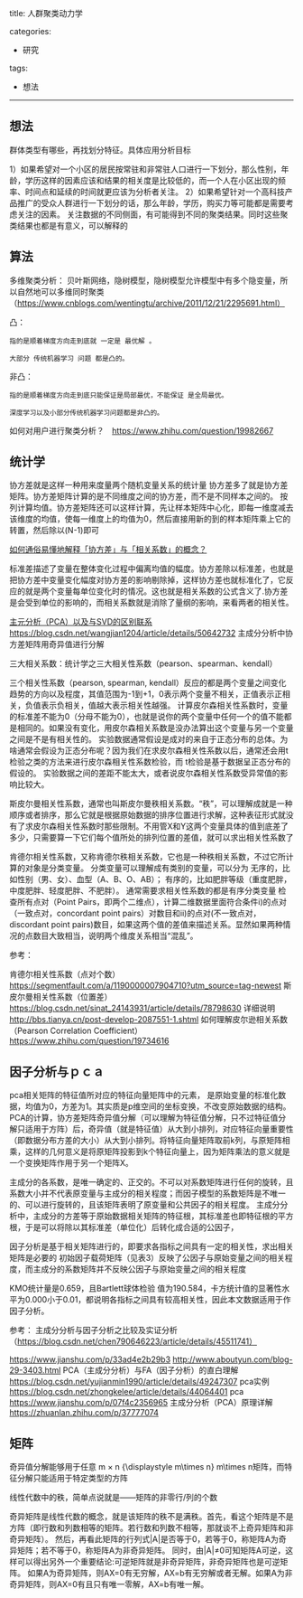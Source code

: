 title: 人群聚类动力学

categories:

- 研究

tags:

- 想法



------

## 想法

群体类型有哪些，再找划分特征。具体应用分析目标

1）如果希望对一个小区的居民按常驻和非常驻人口进行一下划分，那么性别，年龄，学历这样的因素应该和结果的相关度是比较低的，而一个人在小区出现的频率、时间点和延续的时间就更应该为分析者关注。
  2）如果希望针对一个高科技产品推广的受众人群进行一下划分的话，那么年龄，学历，购买力等可能都是需要考虑关注的因素。
关注数据的不同侧面，有可能得到不同的聚类结果。同时这些聚类结果也都是有意义，可以解释的


## 算法

多维聚类分析：
贝叶斯网络，隐树模型，隐树模型允许模型中有多个隐变量，所以自然地可以多维同时聚类（https://www.cnblogs.com/wentingtu/archive/2011/12/21/2295691.html）


凸：

    指的是顺着梯度方向走到底就 一定是 最优解 。

    大部分 传统机器学习 问题 都是凸的。

非凸：

    指的是顺着梯度方向走到底只能保证是局部最优，不能保证 是全局最优。

    深度学习以及小部分传统机器学习问题都是非凸的。

如何对用户进行聚类分析？　https://www.zhihu.com/question/19982667

## 统计学

协方差就是这样一种用来度量两个随机变量关系的统计量
协方差多了就是协方差矩阵。协方差矩阵计算的是不同维度之间的协方差，而不是不同样本之间的。
按列计算均值。协方差矩阵还可以这样计算，先让样本矩阵中心化，即每一维度减去该维度的均值，使每一维度上的均值为0，然后直接用新的到的样本矩阵乘上它的转置，然后除以(N-1)即可

[如何通俗易懂地解释「协方差」与「相关系数」的概念？](https://www.zhihu.com/question/20852004)

标准差描述了变量在整体变化过程中偏离均值的幅度。协方差除以标准差，也就是把协方差中变量变化幅度对协方差的影响剔除掉，这样协方差也就标准化了，它反应的就是两个变量每单位变化时的情况。这也就是相关系数的公式含义了.协方差是会受到单位的影响的，而相关系数就是消除了量纲的影响，来看两者的相关性。

[主元分析（PCA）以及与SVD的区别联系](https://blog.csdn.net/qq_32742009/article/details/82148089)
https://blog.csdn.net/wangjian1204/article/details/50642732
主成分分析中协方差矩阵用奇异值进行分解

三大相关系数：统计学之三大相关性系数（pearson、spearman、kendall）

三个相关性系数（pearson, spearman, kendall）反应的都是两个变量之间变化趋势的方向以及程度，其值范围为-1到+1，0表示两个变量不相关，正值表示正相关，负值表示负相关，值越大表示相关性越强。 
计算皮尔森相关性系数时，变量的标准差不能为0（分母不能为0），也就是说你的两个变量中任何一个的值不能都是相同的。如果没有变化，用皮尔森相关系数是没办法算出这个变量与另一个变量之间是不是有相关性的。
实验数据通常假设是成对的来自于正态分布的总体。为啥通常会假设为正态分布呢？因为我们在求皮尔森相关性系数以后，通常还会用t检验之类的方法来进行皮尔森相关性系数检验，而 t检验是基于数据呈正态分布的假设的。 实验数据之间的差距不能太大，或者说皮尔森相关性系数受异常值的影响比较大。

斯皮尔曼相关性系数，通常也叫斯皮尔曼秩相关系数。“秩”，可以理解成就是一种顺序或者排序，那么它就是根据原始数据的排序位置进行求解，这种表征形式就没有了求皮尔森相关性系数时那些限制。不用管X和Y这两个变量具体的值到底差了多少，只需要算一下它们每个值所处的排列位置的差值，就可以求出相关性系数了

肯德尔相关性系数，又称肯德尔秩相关系数，它也是一种秩相关系数，不过它所计算的对象是分类变量。
分类变量可以理解成有类别的变量，可以分为
无序的，比如性别（男、女）、血型（A、B、O、AB）；
有序的，比如肥胖等级（重度肥胖，中度肥胖、轻度肥胖、不肥胖）。
通常需要求相关性系数的都是有序分类变量
检查所有点对（Point Pairs，即两个二维点），计算二维数据里面符合条件i)的点对（一致点对，concordant point pairs）对数目和ii)的点对(不一致点对，discordant point pairs)数目，如果这两个值的差值来描述关系。显然如果两种情况的点数目大致相当，说明两个维度关系相当“混乱”。

参考：

肯德尔相关性系数（点对个数）https://segmentfault.com/a/1190000007904710?utm_source=tag-newest
斯皮尔曼相关性系数（位置差）https://blog.csdn.net/sinat_24143931/article/details/78798630
详细说明　http://bbs.tianya.cn/post-develop-2087551-1.shtml
如何理解皮尔逊相关系数（Pearson Correlation Coefficient）　https://www.zhihu.com/question/19734616
## 因子分析与ｐｃａ

pca相关矩阵的特征值所对应的特征向量矩阵中的元素， 是原始变量的标准化数据，均值为0，方差为1。其实质是p维空间的坐标变换，不改变原始数据的结构。PCA的计算，协方差矩阵奇异值分解（可以理解为特征值分解，只不过特征值分解只适用于方阵）后，奇异值（就是特征值）从大到小排列，对应特征向量重要性（即数据分布方差的大小）从大到小排列。将特征向量矩阵取前k列，与原矩阵相乘，这样的几何意义是将原矩阵投影到k个特征向量上，因为矩阵乘法的意义就是一个变换矩阵作用于另一个矩阵X。

 
 主成分的各系数，是唯一确定的、正交的。不可以对系数矩阵进行任何的旋转，且系数大小并不代表原变量与主成分的相关程度；而因子模型的系数矩阵是不唯一的、可以进行旋转的，且该矩阵表明了原变量和公共因子的相关程度。
主成分分析中，主成分的方差等于原始数据相关矩阵的特征根，其标准差也即特征根的平方根，于是可以将除以其标准差（单位化）后转化成合适的公因子，

因子分析是基于相关矩阵进行的，即要求各指标之间具有一定的相关性，求出相关矩阵是必要的
初始因子载荷矩阵（见表3）反映了公因子与原始变量之间的相关程度，而主成分的系数矩阵并不反映公因子与原始变量之间的相关程度

KMO统计量是0.659，且Bartlett球体检验 值为190.584，卡方统计值的显著性水平为0.000小于0.01，都说明各指标之间具有较高相关性，因此本文数据适用于作因子分析。


参考：
主成分分析与因子分析之比较及实证分析（https://blog.csdn.net/chen790646223/article/details/45511741）

https://www.jianshu.com/p/33ad4e2b29b3
http://www.aboutyun.com/blog-29-3403.html
PCA（主成分分析）与FA（因子分析）的直白理解  https://blog.csdn.net/yujianmin1990/article/details/49247307
pca实例　https://blog.csdn.net/zhongkelee/article/details/44064401
pca https://www.jianshu.com/p/07f4c2356965
主成分分析（PCA）原理详解 https://zhuanlan.zhihu.com/p/37777074
## 矩阵

奇异值分解能够用于任意 m × n {\displaystyle m\times n} m\times n矩阵，而特征分解只能适用于特定类型的方阵

线性代数中的秩，简单点说就是——矩阵的非零行/列的个数


奇异矩阵是线性代数的概念，就是该矩阵的秩不是满秩。首先，看这个矩阵是不是方阵（即行数和列数相等的矩阵。若行数和列数不相等，那就谈不上奇异矩阵和非奇异矩阵）。
然后，再看此矩阵的行列式|A|是否等于0，若等于0，称矩阵A为奇异矩阵；若不等于0，称矩阵A为非奇异矩阵。 同时，由|A|≠0可知矩阵A可逆，这样可以得出另外一个重要结论:可逆矩阵就是非奇异矩阵，非奇异矩阵也是可逆矩阵。 如果A为奇异矩阵，则AX=0有无穷解，AX=b有无穷解或者无解。如果A为非奇异矩阵，则AX=0有且只有唯一零解，AX=b有唯一解。



